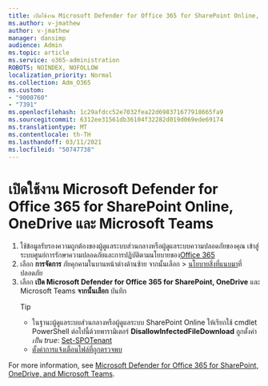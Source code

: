 ```yaml
---
title: เปิดใช้งาน Microsoft Defender for Office 365 for SharePoint Online, OneDrive และ Microsoft Teams
ms.author: v-jmathew
author: v-jmathew
manager: dansimp
audience: Admin
ms.topic: article
ms.service: o365-administration
ROBOTS: NOINDEX, NOFOLLOW
localization_priority: Normal
ms.collection: Adm_O365
ms.custom:
- "9000760"
- "7391"
ms.openlocfilehash: 1c29afdcc52e7032fea22d698371677918665fa9
ms.sourcegitcommit: 6312ee31561db36104f32282d019d069ede69174
ms.translationtype: MT
ms.contentlocale: th-TH
ms.lasthandoff: 03/11/2021
ms.locfileid: "50747738"
---
```

# <a name="enable-microsoft-defender-for-office-365-for-sharepoint-online-onedrive-and-microsoft-teams"></a>เปิดใช้งาน Microsoft Defender for Office 365 for SharePoint Online, OneDrive และ Microsoft Teams

1. ใช้ข้อมูลรับรองความถูกต้องของผู้ดูแลระบบส่วนกลางหรือผู้ดูแลระบบความปลอดภัยของคุณ เข้าสู่ระบบศูนย์การรักษาความปลอดภัยและการปฏิบัติตามนโยบายของ[Office 365](https://protection.office.com/)
2. เลือก **การจัดการ** ภัยคุกคามในบานหน้าต่างด้านซ้าย จากนั้นเลือก  >  [นโยบายสิ่งที่แนบมา](https://protection.office.com/safeattachment)ที่ปลอดภัย
3. เลือก **เปิด Microsoft Defender for Office 365 for SharePoint, OneDrive** และ Microsoft Teams **จากนั้นเลือก** บันทึก
    > [!TIP]
    >
    > - ในฐานะผู้ดูแลระบบส่วนกลางหรือผู้ดูแลระบบ SharePoint Online ให้เรียกใช้ cmdlet PowerShell ต่อไปนี้ด้วยพารามิเตอร์ **DisallowInfectedFileDownload** ถูกตั้งค่า *เป็น true*: [Set-SPOTenant](https://go.microsoft.com/fwlink/?linkid=2092301)
    > - [ตั้งค่าการแจ้งเตือนไฟล์ที่ถูกตรวจพบ](https://go.microsoft.com/fwlink/?linkid=2092110)

For more information, see [Microsoft Defender for Office 365 for SharePoint, OneDrive, and Microsoft Teams](https://go.microsoft.com/fwlink/?linkid=2092041).
